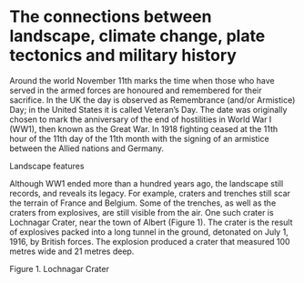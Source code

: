 # The connections between landscape, climate change, plate tectonics and military history

Around the world November 11th marks the time when those who have served in the armed forces are honoured and remembered for their sacrifice. In the UK the day is observed as Remembrance (and/or Armistice) Day; in the United States it is called Veteran’s Day. The date was originally chosen to mark the anniversary of the end of hostilities in World War I (WW1), then known as the Great War. In 1918 fighting ceased at the 11th hour of the 11th day of the 11th month with the signing of an armistice between the Allied nations and Germany.

Landscape features

Although WW1 ended more than a hundred years ago, the landscape still records, and reveals its legacy. For example, craters and trenches still scar the terrain of France and Belgium. Some of the trenches, as well as the craters from explosives, are still visible from the air. One such crater is Lochnagar Crater, near the town of Albert (Figure 1). The crater is the result of explosives packed into a long tunnel in the ground, detonated on July 1, 1916, by British forces. The explosion produced a crater that measured 100 metres wide and 21 metres deep.

Figure 1. Lochnagar Crater

